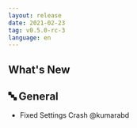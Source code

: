 ```yaml
---
layout: release
date: 2021-02-23
tag: v0.5.0-rc-3
language: en
---
```


## What's New

## 🔤 General
- Fixed Settings Crash @kumarabd